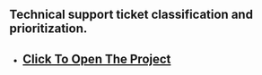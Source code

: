 ## Technical support ticket classification and prioritization.
* ## [Click To Open The Project](https://nbviewer.org/github/pranabkumarpaul/Ticket_Priority/blob/main/Vectorization%28TF-IDF%29.ipynb)
